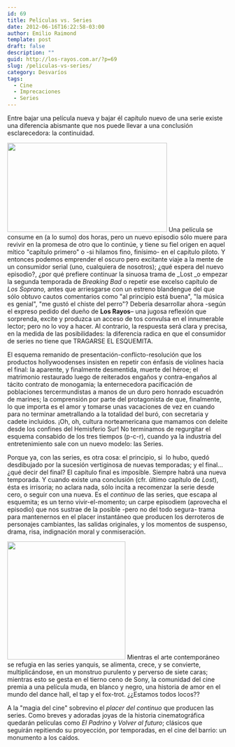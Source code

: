 ```yaml
---
id: 69
title: Películas vs. Series
date: 2012-06-16T16:22:58-03:00
author: Emilio Raimond
template: post
draft: false
description: ""
guid: http://los-rayos.com.ar/?p=69
slug: /peliculas-vs-series/
category: Desvaríos
tags:
  - Cine
  - Imprecaciones
  - Series
---
```

Entre bajar una película nueva y bajar él capítulo nuevo de una serie existe una diferencia abismante que nos puede llevar a una conclusión esclarecedora: la continuidad.

<img class="alignright" title="Michael Scott" src="https://cdn.videogum.com/files/2011/04/goodbye_michael_scott.jpg" alt="" width="365" height="204" /> Una película se consume en (a lo sumo) dos horas, pero un nuevo episodio sólo muere para revivir en la promesa de otro que lo continúe, y tiene su fiel origen en aquel mítico "capítulo primero" o -si hilamos fino, finísimo- en el capítulo piloto. Y entonces podemos emprender el oscuro pero excitante viaje a la mente de un consumidor serial (uno, cualquiera de nosotros); ¿qué espera del nuevo episodio?, ¿por qué prefiere continuar la sinuosa trama de _Lost _o empezar la segunda temporada de _Breaking Bad_ o repetir ese excelso capítulo de _Los Soprano,_ antes que arriesgarse con un estreno blandengue del que sólo obtuvo cautos comentarios como "al principio está buena", "la música es genial", "me gustó el chiste del perro"? Debería desarrollar ahora -según el expreso pedido del dueño de **Los Rayos**&#8211; una jugosa reflexión que sorprenda, excite y produzca un acceso de tos convulsa en el innumerable lector; pero no lo voy a hacer. Al contrario, la respuesta será clara y precisa, en la medida de las posibilidades: la diferencia radica en que el consumidor de series no tiene que TRAGARSE EL ESQUEMITA.

El esquema remanido de presentación-conflicto-resolución que los productos hollywoodenses insisten en repetir con énfasis de violines hacia el final: la aparente, y finalmente desmentida, muerte del héroe; el matrimonio restaurado luego de reiterados engaños y contra-engaños al tácito contrato de monogamia; la enternecedora pacificación de poblaciones tercermundistas a manos de un duro pero honrado escuadrón de marines; la comprensión por parte del protagonista de que, finalmente, lo que importa es el amor y tomarse unas vacaciones de vez en cuando para no terminar ametrallando a la totalidad del buró, con secretaria y cadete incluidos. ¡Oh, oh, cultura norteamericana que mamamos con deleite desde los confines del Hemisferio Sur! No terminamos de regurgitar el esquema consabido de los tres tiempos (p-c-r), cuando ya la industria del entretenimiento sale con un nuevo modelo: las Series.

Porque ya, con las series, es otra cosa: el principio, si  lo hubo, quedó desdibujado por la sucesión vertiginosa de nuevas temporadas; y el final... ¿qué decir del final? El capítulo final es imposible. Siempre habrá una nueva temporada. Y cuando existe una conclusión (cfr. último capítulo de _Lost_), ésta es irrisoria; no aclara nada, sólo incita a recomenzar la serie desde cero, o seguir con una nueva. Es el _continuo_ de las series, que escapa al esquemita; es un terno vivir-el-momento; un carpe episodiem (aprovecha el episodio) que nos sustrae de la posible -pero no del todo segura- trama para mantenernos en el placer instantáneo que producen los derroteros de personajes cambiantes, las salidas originales, y los momentos de suspenso, drama, risa, indignación moral y conmiseración.

<img class="alignleft" title="Volver al futuro" src="https://www.cinews.mex.tl/imagesnew2/0/0/0/0/1/2/8/8/3/0/volver-al-futuro.jpg" alt="" width="270" height="270" /> Mientras el arte contemporáneo se refugia en las series yanquis, se alimenta, crece, y se convierte, multiplicándose, en un monstruo purulento y perverso de siete caras; mientras esto se gesta en el tierno ceno de Sony, la comunidad del cine premia a una película muda, en blanco y negro, una historia de amor en el mundo del dance hall, el tap y el fox-trot. ¿¿Estamos todos locos??

A la "magia del cine" sobrevino el _placer del continuo_ que producen las series. Como breves y adoradas joyas de la historia cinematográfica quedarán películas como _El Padrino_ y _Volver al futuro_; clásicos que seguirán repitiendo su proyección, por temporadas, en el cine del barrio: un monumento a los caídos.
